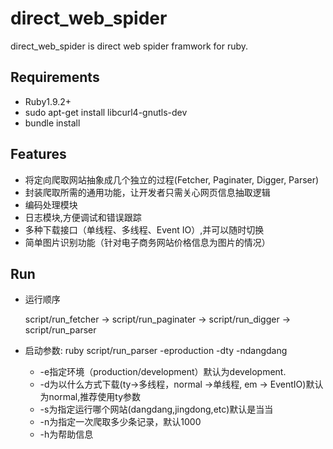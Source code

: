 # direct_web_spider
direct_web_spider is direct web spider framwork for ruby.

Requirements
------------
  * Ruby1.9.2+
  * sudo apt-get install libcurl4-gnutls-dev
  * bundle install

Features
------------
* 将定向爬取网站抽象成几个独立的过程(Fetcher, Paginater, Digger, Parser)
* 封装爬取所需的通用功能，让开发者只需关心网页信息抽取逻辑
* 编码处理模块
* 日志模块,方便调试和错误跟踪
* 多种下载接口（单线程、多线程、Event IO）,并可以随时切换
* 简单图片识别功能（针对电子商务网站价格信息为图片的情况）

Run
------------
* 运行顺序

  script/run_fetcher -> script/run_paginater -> script/run_digger -> script/run_parser

* 启动参数: ruby script/run_parser -eproduction -dty -ndangdang
  * -e指定环境（production/development）默认为development.
  * -d为以什么方式下载(ty->多线程，normal ->单线程, em -> EventIO)默认为normal,推荐使用ty参数
  * -s为指定运行哪个网站(dangdang,jingdong,etc)默认是当当
  * -n为指定一次爬取多少条记录，默认1000
  * -h为帮助信息

